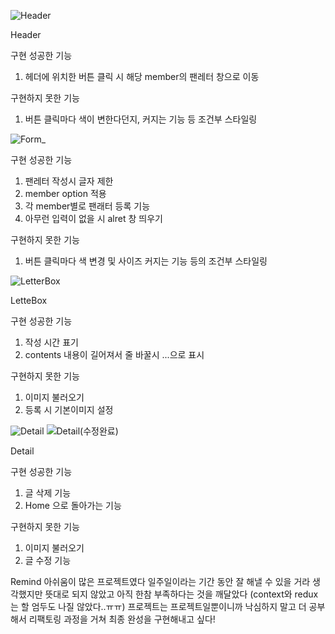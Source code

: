 ![Header](https://github.com/heeneeee/fan-letter-app/assets/144337252/46a417bd-600b-46e3-9e0c-090e001b7647)



Header


   
구현 성공한 기능
1. 헤더에 위치한 버튼 클릭 시 해당 member의 팬레터 창으로 이동

   
구현하지 못한 기능
1. 버튼 클릭마다 색이 변한다던지, 커지는 기능 등 조건부 스타일링





![Form_](https://github.com/heeneeee/fan-letter-app/assets/144337252/baa62b02-116b-4eeb-a1fa-2b9097bf30d3)



<Form>



구현 성공한 기능
1. 팬레터 작성시 글자 제한
2. member option 적용
3. 각 member별로 팬래터 등록 기능
4. 아무런 입력이 없을 시 alret 창 띄우기

   
구현하지 못한 기능
1. 버튼 클릭마다 색 변경 및 사이즈 커지는 기능 등의 조건부 스타일링




![LetterBox](https://github.com/heeneeee/fan-letter-app/assets/144337252/46276f00-e352-4ac5-9f3d-a51fb136e174)




LetteBox



구현 성공한 기능
1. 작성 시간 표기
2. contents 내용이 길어져서 줄 바꿀시 ...으로 표시
   

   
구현하지 못한 기능
1. 이미지 불러오기
2. 등록 시 기본이미지 설정




   
![Detail](https://github.com/heeneeee/fan-letter-app/assets/144337252/fec0c4bc-fddd-4b03-9f7c-2be84a9eb9cc)
![Detail(수정완료)](https://github.com/heeneeee/fan-letter-app/assets/144337252/e1bc9047-8e2e-4b76-840e-4ae312f96597)



Detail



구현 성공한 기능
1. 글 삭제 기능
2. Home 으로 돌아가는 기능


구현하지 못한 기능
1. 이미지 불러오기
2. 글 수정 기능




Remind
아쉬움이 많은 프로젝트였다
일주일이라는 기간 동안 잘 해낼 수 있을 거라 생각했지만
뜻대로 되지 않았고 아직 한참 부족하다는 것을 깨달았다
(context와 redux는 할 엄두도 나질 않았다..ㅠㅠ)
프로젝트는 프로젝트일뿐이니까 낙심하지 말고 더 공부해서
리팩토링 과정을 거쳐 최종 완성을 구현해내고 싶다!
